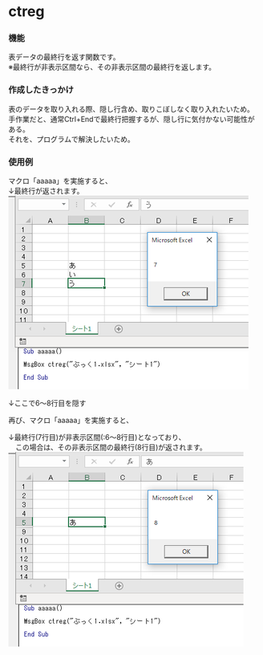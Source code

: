 # ctreg
### 機能
表データの最終行を返す関数です。  
※最終行が非表示区間なら、その非表示区間の最終行を返します。

### 作成したきっかけ
表のデータを取り入れる際、隠し行含め、取りこぼしなく取り入れたいため。  
手作業だと、通常Ctrl+Endで最終行把握するが、隠し行に気付かない可能性がある。  
それを、プログラムで解決したいため。  

### 使用例
マクロ「aaaaa」を実施すると、  
↓最終行が返されます。  
![img](sono1n.PNG)

↓ここで6～8行目を隠す

再び、マクロ「aaaaa」を実施すると、  

↓最終行(7行目)が非表示区間(:6～8行目)となっており、  
　この場合は、その非表示区間の最終行(8行目)が返されます。  
![img](sono2.PNG)


